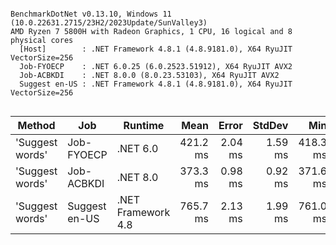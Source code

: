 ```

BenchmarkDotNet v0.13.10, Windows 11 (10.0.22631.2715/23H2/2023Update/SunValley3)
AMD Ryzen 7 5800H with Radeon Graphics, 1 CPU, 16 logical and 8 physical cores
  [Host]        : .NET Framework 4.8.1 (4.8.9181.0), X64 RyuJIT VectorSize=256
  Job-FYOECP    : .NET 6.0.25 (6.0.2523.51912), X64 RyuJIT AVX2
  Job-ACBKDI    : .NET 8.0.0 (8.0.23.53103), X64 RyuJIT AVX2
  Suggest en-US : .NET Framework 4.8.1 (4.8.9181.0), X64 RyuJIT VectorSize=256


```
| Method          | Job           | Runtime            | Mean     | Error   | StdDev  | Min      | Median   | Ratio |
|---------------- |-------------- |------------------- |---------:|--------:|--------:|---------:|---------:|------:|
| &#39;Suggest words&#39; | Job-FYOECP    | .NET 6.0           | 421.2 ms | 2.04 ms | 1.59 ms | 418.3 ms | 421.8 ms |  1.00 |
| &#39;Suggest words&#39; | Job-ACBKDI    | .NET 8.0           | 373.3 ms | 0.98 ms | 0.92 ms | 371.6 ms | 373.4 ms |  0.89 |
| &#39;Suggest words&#39; | Suggest en-US | .NET Framework 4.8 | 765.7 ms | 2.13 ms | 1.99 ms | 761.0 ms | 766.3 ms |  1.82 |

